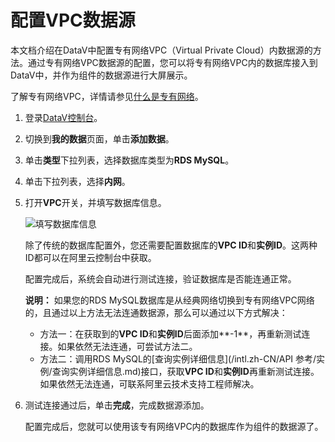 # 配置VPC数据源

本文档介绍在DataV中配置专有网络VPC（Virtual Private Cloud）内数据源的方法。通过专有网络VPC数据源的配置，您可以将专有网络VPC内的数据库接入到DataV中，并作为组件的数据源进行大屏展示。

了解专有网络VPC，详情请参见[什么是专有网络](/intl.zh-CN/产品简介/什么是专有网络.md)。

1.  登录[DataV控制台](https://datav.alibabacloud.com/)。

2.  切换到**我的数据**页面，单击**添加数据**。

3.  单击**类型**下拉列表，选择数据库类型为**RDS MySQL**。

4.  单击下拉列表，选择**内网**。

5.  打开**VPC**开关，并填写数据库信息。

    ![填写数据库信息](https://static-aliyun-doc.oss-accelerate.aliyuncs.com/assets/img/zh-CN/8775711951/p9304.png)

    除了传统的数据库配置外，您还需要配置数据库的**VPC ID**和**实例ID**。这两种ID都可以在阿里云控制台中获取。

    配置完成后，系统会自动进行测试连接，验证数据库是否能连通正常。

    **说明：** 如果您的RDS MySQL数据库是从经典网络切换到专有网络VPC网络的，且通过以上方法无法连通数据源，那么可以通过以下方式解决：

    -   方法一：在获取到的**VPC ID**和**实例ID**后面添加**-1**，再重新测试连接。如果依然无法连通，可尝试方法二。
    -   方法二：调用RDS MySQL的[查询实例详细信息](/intl.zh-CN/API 参考/实例/查询实例详细信息.md)接口，获取**VPC ID**和**实例ID**再重新测试连接。如果依然无法连通，可联系阿里云技术支持工程师解决。
6.  测试连接通过后，单击**完成**，完成数据源添加。

    配置完成后，您就可以使用该专有网络VPC内的数据库作为组件的数据源了。


